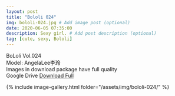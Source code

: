 ```yaml
---
layout: post
title: "Bololi 024"
img: bololi-024.jpg # Add image post (optional)
date: 2020-06-05 07:35:00
description: Sexy girl. # Add post description (optional)
tag: [cute, sexy, Bololi]
---
```

BoLoli Vol.024  
Model:  AngelaLee李玲                          
Images in download package have full quality                    
Google Drive [Download Full](http://gestyy.com/eqwIcV)

{% include image-gallery.html folder="/assets/img/bololi-024/" %}
